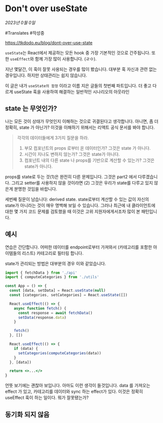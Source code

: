 # Don't over useState

_2023년 0월 0일_

#Translates #작성중

https://tkdodo.eu/blog/dont-over-use-state

`useState`는 React에서 제공하는 모든 hook 중 가장 기본적인 것으로 간주됩니다. 또한 `useEffect`와 함께 가장 많이 사용합니다. (ㄹㅇ).

지난 몇달간, 이 훅이 잘못 사용되는 경우를 많이 봤습니다. 대부분 훅 자신과 관련 없는 경우입니다. 하지만 상태관리는 쉽지 않습니다.

이 글은 내가 `useState의 함정` 이라고 이름 지은 글들의 첫번째 파트입니다. 
더 좋고 다르게 useState 훅을 사용하여 해결하는 일반적인 시나리오의 아웃라인


## state 는 무엇인가?

나는 모든 것이 상태가 무엇인지 이해하는 것으로 귀결된다고 생각합니다. 아니면, 좀 더 정확히, state 가 아닌가? 이것을 이해하기 위해서는 리액트 공식 문서를 봐야 합니다.

> 각각의 데이터들에게 3가지 질문을 하라.
> 
> 1. 부모 컴포넌트의 props 로부터 온 데이터인가? 그것은 state 가 아니다.
> 2. 시간이 지나도 변하지 않는가? 그것은 state가 아니다.
> 3. 컴포넌트 내의 다른 state 나 props를 기반으로 계산할 수 있는가? 그것은 state가 아니다.

props를 state로 두는 것(1)은 완전히 다른 문제입니다. 그것은 part2 에서 다루겠습니다.
그리고 setter를 사용하지 않을 것이라면 (2) 그것은 우리가 state를 다루고 있지 않은게 분명한 것임을 바랍니다.

세번째 질문이 남습니다: derived state. state로부터 계산할 수 있는 값이 자신의 state가 아니라는 것이 매우 명백해 보일 수 있습니다. 그러나 최근에 내 클라이언트에 대한 몇 가지 코드 문제를 검토했을 때 이것은 고위 지원자에게서조차 많이 본 패턴입니다.

## 예시

연습은 간단합니다. 어떠한 데이터를 endpoint로부터 가져와서 (카테고리를 포함한 아이템들의 리스트) 카테고리로 필터링 합니다.

state가 관리되는 방법은 대부분의 경우 이와 같았습니다.

```jsx
import { fetchData } from './api'
import { computeCategories } from './utils'

const App = () => {
  const [data, setData] = React.useState(null)
  const [categories, setCategories] = React.useState([])

  React.useEffect(() => {
    async function fetch() {
      const response = await fetchData()
      setData(response.data)
    }

    fetch()
  }, [])

  React.useEffect(() => {
    if (data) {
      setCategories(computeCategories(data))
    }
  }, [data])

  return <>...</>
}
```

언뜻 보기에는 괜찮아 보입니다. 아마도 이런 생각이 들것입니다. data 를 가져오는 effect 가 있고, 카테고리를 데이터와 sync 하는 effect가 있다. 
이것은 정확히 useEffect 훅이 하는 일이다. 뭐가 잘못됐는가?

## 동기화 되지 않음

